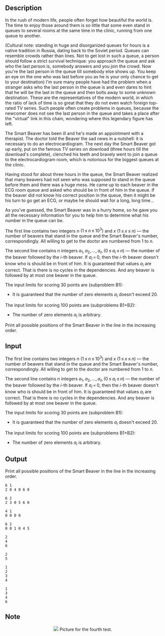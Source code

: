 ## Description

<div><p>In the rush of modern life, people often forget how beautiful the world is. The time to enjoy those around them is so little that some even stand in queues to several rooms at the same time in the clinic, running from one queue to another.</p><p>(Cultural note: standing in huge and disorganized queues for hours is a native tradition in Russia, dating back to the Soviet period. Queues can resemble crowds rather than lines. Not to get lost in such a queue, a person should follow a strict survival technique: you approach the queue and ask who the last person is, somebody answers and you join the crowd. Now you're the last person in the queue till somebody else shows up. You keep an eye on the one who was last before you as he is your only chance to get to your destination) I'm sure many people have had the problem when a stranger asks who the last person in the queue is and even dares to hint that he will be the last in the queue and then bolts away to some unknown destination. These are the representatives of the modern world, in which the ratio of lack of time is so great that they do not even watch foreign top-rated TV series. Such people often create problems in queues, because the newcomer does not see the last person in the queue and takes a place after the "virtual" link in this chain, wondering where this legendary figure has left.</p><p>The Smart Beaver has been ill and he's made an appointment with a therapist. The doctor told the Beaver the sad news in a nutshell: it is necessary to do an electrocardiogram. The next day the Smart Beaver got up early, put on the famous TV series on download (three hours till the download's complete), clenched his teeth and bravely went to join a queue to the electrocardiogram room, which is notorious for the biggest queues at the clinic.</p><p>Having stood for about three hours in the queue, the Smart Beaver realized that many beavers had not seen who was supposed to stand in the queue before them and there was a huge mess. He came up to each beaver in the ECG room queue and asked who should be in front of him in the queue. If the beaver did not know his correct position in the queue, then it might be his turn to go get an ECG, or maybe he should wait for a long, long time...</p><p>As you've guessed, the Smart Beaver was in a hurry home, so he gave you all the necessary information for you to help him to determine what his number in the queue can be.</p></div><div class="input-specification"><p>The first line contains two integers <span class="tex-span"><i>n</i></span> <span class="tex-span">(1 ≤ <i>n</i> ≤ 10<sup class="upper-index">3</sup>)</span> and <span class="tex-span"><i>x</i></span> <span class="tex-span">(1 ≤ <i>x</i> ≤ <i>n</i>)</span> — the number of beavers that stand in the queue and the Smart Beaver's number, correspondingly. All willing to get to the doctor are numbered from 1 to <span class="tex-span"><i>n</i></span>.</p><p>The second line contains <span class="tex-span"><i>n</i></span> integers <span class="tex-span"><i>a</i><sub class="lower-index">1</sub>, <i>a</i><sub class="lower-index">2</sub>, ..., <i>a</i><sub class="lower-index"><i>n</i></sub></span> <span class="tex-span">(0 ≤ <i>a</i><sub class="lower-index"><i>i</i></sub> ≤ <i>n</i>)</span> — the number of the beaver followed by the <span class="tex-span"><i>i</i></span>-th beaver. If <span class="tex-span"><i>a</i><sub class="lower-index"><i>i</i></sub> = 0</span>, then the <span class="tex-span"><i>i</i></span>-th beaver doesn't know who is should be in front of him. It is guaranteed that values <span class="tex-span"><i>a</i><sub class="lower-index"><i>i</i></sub></span> are correct. That is there is no cycles in the dependencies. And any beaver is followed by at most one beaver in the queue.</p><p>The input limits for scoring 30 points are (subproblem B1): </p><ul> <li> It is guaranteed that the number of zero elements <span class="tex-span"><i>a</i><sub class="lower-index"><i>i</i></sub></span> doesn't exceed <span class="tex-span">20</span>. </li></ul><p>The input limits for scoring 100 points are (subproblems B1+B2): </p><ul> <li> The number of zero elements <span class="tex-span"><i>a</i><sub class="lower-index"><i>i</i></sub></span> is arbitrary. </li></ul></div><div class="output-specification"><p>Print all possible positions of the Smart Beaver in the line in the increasing order.</p></div>

## Input

<p>The first line contains two integers <span class="tex-span"><i>n</i></span> <span class="tex-span">(1 ≤ <i>n</i> ≤ 10<sup class="upper-index">3</sup>)</span> and <span class="tex-span"><i>x</i></span> <span class="tex-span">(1 ≤ <i>x</i> ≤ <i>n</i>)</span> — the number of beavers that stand in the queue and the Smart Beaver's number, correspondingly. All willing to get to the doctor are numbered from 1 to <span class="tex-span"><i>n</i></span>.</p><p>The second line contains <span class="tex-span"><i>n</i></span> integers <span class="tex-span"><i>a</i><sub class="lower-index">1</sub>, <i>a</i><sub class="lower-index">2</sub>, ..., <i>a</i><sub class="lower-index"><i>n</i></sub></span> <span class="tex-span">(0 ≤ <i>a</i><sub class="lower-index"><i>i</i></sub> ≤ <i>n</i>)</span> — the number of the beaver followed by the <span class="tex-span"><i>i</i></span>-th beaver. If <span class="tex-span"><i>a</i><sub class="lower-index"><i>i</i></sub> = 0</span>, then the <span class="tex-span"><i>i</i></span>-th beaver doesn't know who is should be in front of him. It is guaranteed that values <span class="tex-span"><i>a</i><sub class="lower-index"><i>i</i></sub></span> are correct. That is there is no cycles in the dependencies. And any beaver is followed by at most one beaver in the queue.</p><p>The input limits for scoring 30 points are (subproblem B1): </p><ul> <li> It is guaranteed that the number of zero elements <span class="tex-span"><i>a</i><sub class="lower-index"><i>i</i></sub></span> doesn't exceed <span class="tex-span">20</span>. </li></ul><p>The input limits for scoring 100 points are (subproblems B1+B2): </p><ul> <li> The number of zero elements <span class="tex-span"><i>a</i><sub class="lower-index"><i>i</i></sub></span> is arbitrary. </li></ul>

## Output

<p>Print all possible positions of the Smart Beaver in the line in the increasing order.</p>





```input1
6 1
2 0 4 0 6 0

```




```input2
6 2
2 3 0 5 6 0

```




```input3
4 1
0 0 0 0

```




```input4
6 2
0 0 1 0 4 5

```




```output1
2
4
6

```




```output2
2
5

```




```output3
1
2
3
4

```




```output4
1
3
4
6

```



## Note

<center> <img class="tex-graphics" src="file://b2mRL2Dv.png" style="max-width: 100.0%;max-height: 100.0%;"> <span class="tex-font-size-script"> Picture for the fourth test. </span> </center>
